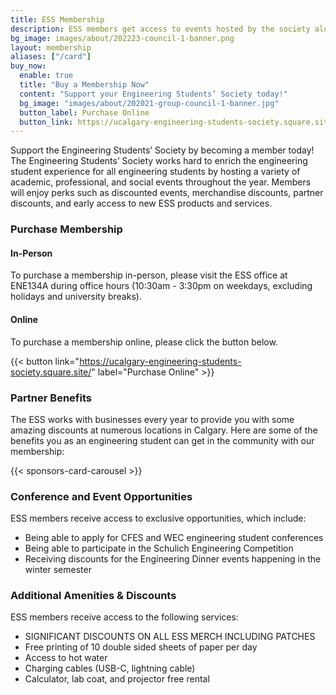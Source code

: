 ```yaml
---
title: ESS Membership
description: ESS members get access to events hosted by the society along with many other perks
bg_image: images/about/202223-council-1-banner.png
layout: membership
aliases: ["/card"]
buy_now:
  enable: true
  title: "Buy a Membership Now"
  content: "Support your Engineering Students’ Society today!"
  bg_image: "images/about/202021-group-council-1-banner.jpg"
  button_label: Purchase Online
  button_link: https://ucalgary-engineering-students-society.square.site/
---
```


Support the Engineering Students’ Society by becoming a member today! The Engineering Students’ Society works hard to enrich the engineering student experience for all engineering students by hosting a variety of academic, professional, and social events throughout the year. Members will enjoy perks such as discounted events, merchandise discounts, partner discounts, and early access to new ESS products and services.

### Purchase Membership

#### In-Person

To purchase a membership in-person, please visit the ESS office at ENE134A during office hours (10:30am - 3:30pm on weekdays, excluding holidays and university breaks).

#### Online

To purchase a membership online, please click the button below.

{{< button link="https://ucalgary-engineering-students-society.square.site/" label="Purchase Online" >}}

### Partner Benefits

The ESS works with businesses every year to provide you with some amazing discounts at numerous locations in Calgary. Here are some of the benefits you as an engineering student can get in the community with our membership:

{{< sponsors-card-carousel >}}

### Conference and Event Opportunities

ESS members receive access to exclusive opportunities, which include:
- Being able to apply for CFES and WEC engineering student conferences
- Being able to participate in the Schulich Engineering Competition
- Receiving discounts for the Engineering Dinner events happening in the winter semester

### Additional Amenities & Discounts

ESS members receive access to the following services:
- SIGNIFICANT DISCOUNTS ON ALL ESS MERCH INCLUDING PATCHES
- Free printing of 10 double sided sheets of paper per day
- Access to hot water
- Charging cables (USB-C, lightning cable)
- Calculator, lab coat, and projector free rental